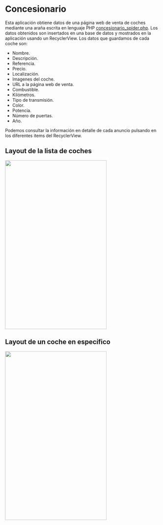 # Concesionario #

Esta aplicación obtiene datos de una página web de venta de coches mediante una araña escrita en lenguaje PHP [concesionario_spider.php](https://github.com/Iker-hub/Concesionario/blob/master/concesionario_spider.php). Los datos obtenidos son insertados en una base de datos y mostrados en la aplicación usando un RecyclerView. Los datos que guardamos de cada coche son: 

  * Nombre.
  * Descripción.
  * Referencia.
  * Precio.
  * Localización.
  * Imagenes del coche.
  * URL a la página web de venta.
  * Combustible.
  * Kilómetros.
  * Tipo de transmisión.
  * Color.
  * Potencia.
  * Número de puertas.
  * Año.
  
Podemos consultar la información en detalle de cada anuncio pulsando en los diferentes items del RecyclerView.
 
## Layout de la lista de coches ##

<img src="https://user-images.githubusercontent.com/81225623/157043248-58424f87-6018-46a5-9f57-23b01446a00f.png" width="330" height="550">

## Layout de un coche en específico ##

<img src="https://user-images.githubusercontent.com/81225623/157044444-2ac5d10a-fdc7-4eda-9b4c-6640d06ea98a.png" width="330" height="550">
